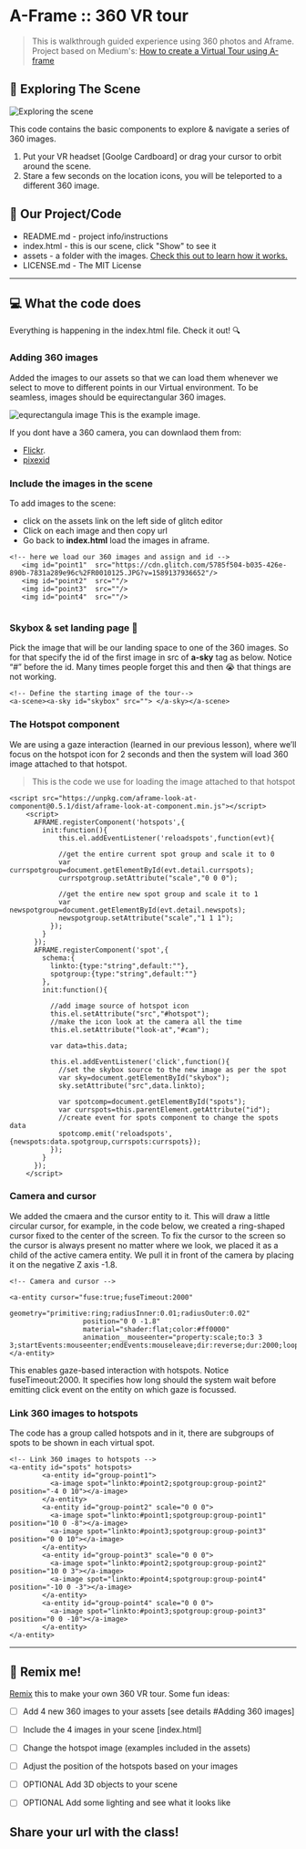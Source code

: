A-Frame :: 360 VR tour
=================

> This is walkthrough guided experience using 360 photos and Aframe.
Project based on Medium's: [How to create a Virtual Tour using A-frame](https://medium.com/dschool/how-to-create-a-virtual-tour-using-a-frame-164941fea573)

## 🚀 Exploring The Scene


![Exploring the scene](https://cdn.glitch.com/5785f504-b035-426e-890b-7831a289e96c%2Fexploring-360scene-image.gif?v=1589300851617)

This code contains the basic components to explore & navigate a series of 360 images.
1. Put your VR headset [Goolge Cardboard] or drag your cursor to orbit around the scene. 
1. Stare a few seconds on the location icons, you will be teleported to a different 360 image.

## 📓 Our Project/Code

- README.md - project info/instructions
- index.html - this is our scene, click "Show" to see it
- assets - a folder with the images. [Check this out to learn how it works.](https://glitch.com/help/how-do-i/)
- LICENSE.md -  The MIT License

-----

## 💻 What the code does
Everything is happening in the index.html file. Check it out! 🔍


### Adding 360 images
Added the images to our assets so that we can load them whenever we select to move to different points in our Virtual environment. 
To be seamless, images should be equirectangular 360 images. 

![equrectangula image](https://cdn.glitch.com/5785f504-b035-426e-890b-7831a289e96c%2F49737463388_079f522dff_w.jpg?v=1589302412964)
 This is the example image.

If you dont have a 360 camera, you can downlaod them from:
* [Flickr](https://www.flickr.com/groups/equirectangular/). 
* [pixexid](https://pixexid.com/search/360%20panorama)

### Include the images in the scene
To add images to the scene:
* click on the assets link on the left side of glitch editor
* Click on each image and then copy url 
* Go back to **index.html** load the images in aframe.

```
<!-- here we load our 360 images and assign and id -->
   <img id="point1"  src="https://cdn.glitch.com/5785f504-b035-426e-890b-7831a289e96c%2FR0010125.JPG?v=1589137936652"/>
   <img id="point2"  src=""/>
   <img id="point3"  src=""/>
   <img id="point4"  src=""/>
        
```

### Skybox & set landing page 🚩
Pick the image that will be our landing space to one of the 360 images. 
So for that specify the id of the first image in src of **a-sky** tag as below. 
Notice “#” before the id. 
Many times people forget this and then 😭 that things are not working.

```
<!-- Define the starting image of the tour-->
<a-scene><a-sky id="skybox" src=""> </a-sky></a-scene>
```


### The Hotspot component
We are using a gaze interaction (learned in our previous lesson), where we’ll focus on the hotspot icon for 2 seconds and then the system will load 360 image attached to that hotspot.

> This is the code we use for loading the image attached to that hotspot
```
<script src="https://unpkg.com/aframe-look-at-component@0.5.1/dist/aframe-look-at-component.min.js"></script>
    <script>
      AFRAME.registerComponent('hotspots',{
        init:function(){
            this.el.addEventListener('reloadspots',function(evt){
            
            //get the entire current spot group and scale it to 0
            var currspotgroup=document.getElementById(evt.detail.currspots);
            currspotgroup.setAttribute("scale","0 0 0");
            
            //get the entire new spot group and scale it to 1
            var newspotgroup=document.getElementById(evt.detail.newspots);
            newspotgroup.setAttribute("scale","1 1 1");
          });
        }
      });
      AFRAME.registerComponent('spot',{
        schema:{
          linkto:{type:"string",default:""},
          spotgroup:{type:"string",default:""}
        },
        init:function(){
          
          //add image source of hotspot icon
          this.el.setAttribute("src","#hotspot");
          //make the icon look at the camera all the time
          this.el.setAttribute("look-at","#cam");
          
          var data=this.data;
          
          this.el.addEventListener('click',function(){
            //set the skybox source to the new image as per the spot
            var sky=document.getElementById("skybox");
            sky.setAttribute("src",data.linkto);
            
            var spotcomp=document.getElementById("spots");
            var currspots=this.parentElement.getAttribute("id");
            //create event for spots component to change the spots data
            spotcomp.emit('reloadspots',{newspots:data.spotgroup,currspots:currspots});
          });
        }
      });
    </script>
```
    
### Camera and cursor
We added the cmaera and the cursor entity to it. 
This will draw a little circular cursor, for example, in the code below, we created a ring-shaped cursor fixed to the center of the screen. To fix the cursor to the screen so the cursor is always present no matter where we look, we placed it as a child of the active camera entity. 
We pull it in front of the camera by placing it on the negative Z axis -1.8. 

```
<!-- Camera and cursor -->

<a-entity cursor="fuse:true;fuseTimeout:2000"
                  geometry="primitive:ring;radiusInner:0.01;radiusOuter:0.02"
                  position="0 0 -1.8"
                  material="shader:flat;color:#ff0000"
                  animation__mouseenter="property:scale;to:3 3 3;startEvents:mouseenter;endEvents:mouseleave;dir:reverse;dur:2000;loop:1">
</a-entity>
```     
This enables gaze-based interaction with hotspots. 
Notice fuseTimeout:2000. It specifies how long should the system wait before emitting click event on the entity on which gaze is focussed.

### Link 360 images to hotspots
The code has a group called hotspots and in it, there are subgroups of spots to be shown in each virtual spot. 

```
<!-- Link 360 images to hotspots -->
<a-entity id="spots" hotspots>
        <a-entity id="group-point1">
          <a-image spot="linkto:#point2;spotgroup:group-point2" position="-4 0 10"></a-image>
        </a-entity>
        <a-entity id="group-point2" scale="0 0 0">
          <a-image spot="linkto:#point1;spotgroup:group-point1" position="10 0 -8"></a-image>
          <a-image spot="linkto:#point3;spotgroup:group-point3" position="0 0 10"></a-image>
        </a-entity>
        <a-entity id="group-point3" scale="0 0 0">
          <a-image spot="linkto:#point2;spotgroup:group-point2" position="10 0 3"></a-image>
          <a-image spot="linkto:#point4;spotgroup:group-point4" position="-10 0 -3"></a-image>
        </a-entity>
        <a-entity id="group-point4" scale="0 0 0">
          <a-image spot="linkto:#point3;spotgroup:group-point3" position="0 0 -10"></a-image>
        </a-entity>
</a-entity>
```

----

## 💫 Remix me!

[Remix](https://glitch.com/~a-frame-360vr-tour) this to make your own 360 VR tour. 
Some fun ideas:
- [ ] Add 4 new 360 images to your assets [see details #Adding 360 images]
- [ ] Include the 4 images in your scene [index.html]
- [ ] Change the hotspot image (examples included in the assets)
- [ ] Adjust the position of the hotspots based on your images
- [ ] OPTIONAL Add 3D objects to your scene
- [ ] OPTIONAL Add some lighting and see what it looks like


## Share your url with the class!
